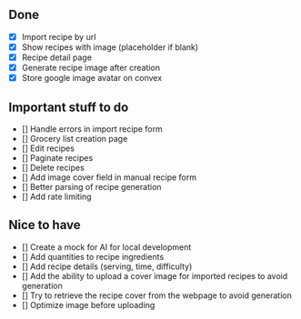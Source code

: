 ## Done

- [X] Import recipe by url
- [X] Show recipes with image (placeholder if blank)
- [X] Recipe detail page
- [X] Generate recipe image after creation
- [X] Store google image avatar on convex

## Important stuff to do

- [] Handle errors in import recipe form
- [] Grocery list creation page
- [] Edit recipes
- [] Paginate recipes
- [] Delete recipes
- [] Add image cover field in manual recipe form
- [] Better parsing of recipe generation
- [] Add rate limiting

## Nice to have

- [] Create a mock for AI for local development
- [] Add quantities to recipe ingredients
- [] Add recipe details (serving, time, difficulty)
- [] Add the ability to upload a cover image for imported recipes to avoid generation
- [] Try to retrieve the recipe cover from the webpage to avoid generation
- [] Optimize image before uploading
